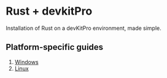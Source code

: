 # Rust + devkitPro

Installation of Rust on a devKitPro environment, made simple.

## Platform-specific guides

1. [Windows](windows/GUIDE.md)
2. [Linux](linux/GUIDE.md)